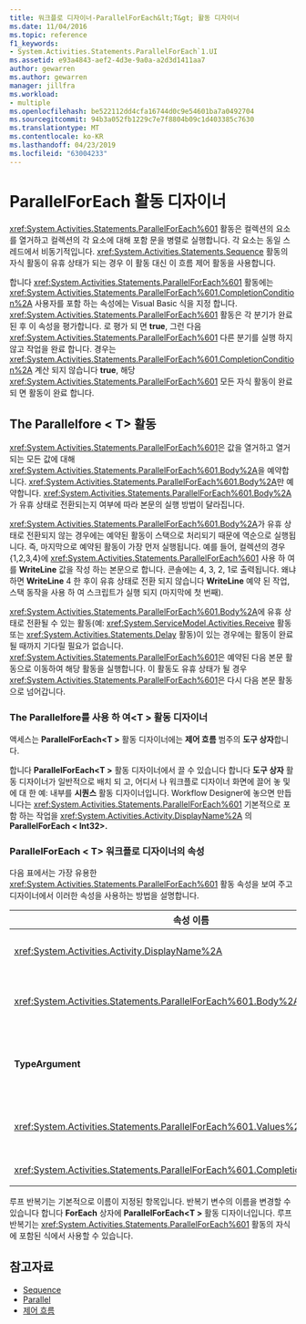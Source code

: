 ```yaml
---
title: 워크플로 디자이너-ParallelForEach&lt;T&gt; 활동 디자이너
ms.date: 11/04/2016
ms.topic: reference
f1_keywords:
- System.Activities.Statements.ParallelForEach`1.UI
ms.assetid: e93a4843-aef2-4d3e-9a0a-a2d3d1411aa7
author: gewarren
ms.author: gewarren
manager: jillfra
ms.workload:
- multiple
ms.openlocfilehash: be522112dd4cfa16744d0c9e54601ba7a0492704
ms.sourcegitcommit: 94b3a052fb1229c7e7f8804b09c1d403385c7630
ms.translationtype: MT
ms.contentlocale: ko-KR
ms.lasthandoff: 04/23/2019
ms.locfileid: "63004233"
---
```

# <a name="parallelforeach-activity-designer"></a>ParallelForEach 활동 디자이너

<xref:System.Activities.Statements.ParallelForEach%601> 활동은 컬렉션의 요소를 열거하고 컬렉션의 각 요소에 대해 포함 문을 병렬로 실행합니다. 각 요소는 동일 스레드에서 비동기적입니다. <xref:System.Activities.Statements.Sequence> 활동의 자식 활동이 유휴 상태가 되는 경우 이 활동 대신 이 흐름 제어 활동을 사용합니다.

합니다 <xref:System.Activities.Statements.ParallelForEach%601> 활동에는 <xref:System.Activities.Statements.ParallelForEach%601.CompletionCondition%2A> 사용자를 포함 하는 속성에는 Visual Basic 식을 지정 합니다. <xref:System.Activities.Statements.ParallelForEach%601> 활동은 각 분기가 완료된 후 이 속성을 평가합니다. 로 평가 되 면 **true**, 그런 다음 <xref:System.Activities.Statements.ParallelForEach%601> 다른 분기를 실행 하지 않고 작업을 완료 합니다. 경우는 <xref:System.Activities.Statements.ParallelForEach%601.CompletionCondition%2A> 계산 되지 않습니다 **true**, 해당 <xref:System.Activities.Statements.ParallelForEach%601> 모든 자식 활동이 완료 되 면 활동이 완료 합니다.

## <a name="the-parallelforeacht-activity"></a>The Parallelfore < T\> 활동

<xref:System.Activities.Statements.ParallelForEach%601>은 값을 열거하고 열거되는 모든 값에 대해 <xref:System.Activities.Statements.ParallelForEach%601.Body%2A>을 예약합니다. <xref:System.Activities.Statements.ParallelForEach%601.Body%2A>만 예약합니다. <xref:System.Activities.Statements.ParallelForEach%601.Body%2A>가 유휴 상태로 전환되는지 여부에 따라 본문의 실행 방법이 달라집니다.

<xref:System.Activities.Statements.ParallelForEach%601.Body%2A>가 유휴 상태로 전환되지 않는 경우에는 예약된 활동이 스택으로 처리되기 때문에 역순으로 실행됩니다. 즉, 마지막으로 예약된 활동이 가장 먼저 실행됩니다. 예를 들어, 컬렉션의 경우 {1,2,3,4}에 <xref:System.Activities.Statements.ParallelForEach%601> 사용 하 여를 **WriteLine** 값을 작성 하는 본문으로 합니다. 콘솔에는 4, 3, 2, 1로 출력됩니다. 왜냐하면 **WriteLine** 4 한 후이 유휴 상태로 전환 되지 않습니다 **WriteLine** 예약 된 작업, 스택 동작을 사용 하 여 스크립트가 실행 되지 (마지막에 첫 번째).

<xref:System.Activities.Statements.ParallelForEach%601.Body%2A>에 유휴 상태로 전환될 수 있는 활동(예: <xref:System.ServiceModel.Activities.Receive> 활동 또는 <xref:System.Activities.Statements.Delay> 활동)이 있는 경우에는 활동이 완료될 때까지 기다릴 필요가 없습니다. <xref:System.Activities.Statements.ParallelForEach%601>은 예약된 다음 본문 활동으로 이동하여 해당 활동을 실행합니다. 이 활동도 유휴 상태가 될 경우 <xref:System.Activities.Statements.ParallelForEach%601>은 다시 다음 본문 활동으로 넘어갑니다.

### <a name="using-the-parallelforeacht-activity-designer"></a>The Parallelfore를 사용 하 여\<T > 활동 디자이너

액세스는 **ParallelForEach\<T >** 활동 디자이너에는 **제어 흐름** 범주의 **도구 상자**합니다.

합니다 **ParallelForEach\<T >** 활동 디자이너에서 끌 수 있습니다 합니다 **도구 상자** 활동 디자이너가 일반적으로 배치 되 고, 어디서 나 워크플로 디자이너 화면에 끌어 놓 및에 대 한 예: 내부를 **시퀀스** 활동 디자이너입니다. Workflow Designer에 놓으면 만듭니다는 <xref:System.Activities.Statements.ParallelForEach%601> 기본적으로 포함 하는 작업을 <xref:System.Activities.Activity.DisplayName%2A> 의 **ParallelForEach < Int32\>.**

### <a name="parallelforeacht-properties-in-the-workflow-designer"></a>ParallelForEach < T\> 워크플로 디자이너의 속성

다음 표에서는 가장 유용한 <xref:System.Activities.Statements.ParallelForEach%601> 활동 속성을 보여 주고 디자이너에서 이러한 속성을 사용하는 방법을 설명합니다.

|속성 이름|필수|사용법|
|-|--------------|-|
|<xref:System.Activities.Activity.DisplayName%2A>|False|머리글에 활동 디자이너의 표시 이름을 지정합니다. 기본값은 **ParallelForEach\<Int32 >** 합니다. 값을 선택적으로 편집할 수 있습니다 합니다 **속성** 표에서 또는 활동 디자이너 머리글에서 직접.|
|<xref:System.Activities.Statements.ParallelForEach%601.Body%2A>|False|컬렉션의 각 항목에 대해 실행할 활동입니다. 추가할를 <xref:System.Activities.Statements.ParallelForEach%601.Body%2A> 활동을 도구 상자에서 활동을 **본문** 상자에 **ParallelForEach\<T >** 여기에 작업 놓기 "힌트 텍스트가 있는 활동 디자이너.|
|**TypeArgument**|True|항목의 형식 합니다 <xref:System.Activities.Statements.ParallelForEach%601.Values%2A> 제네릭 매개 변수로 지정 된 컬렉션 *T*합니다. 기본적으로 **TypeArgument** 로 설정 된 **Int32**합니다. 형식 T를 변경 하는 **ParallelForEach < T\>**  활동 디자이너의 값을 변경 합니다 **TypeArgument** 속성 표의 콤보 상자입니다.|
|<xref:System.Activities.Statements.ParallelForEach%601.Values%2A>|True|반복할 항목의 컬렉션입니다. 설정 하는 <xref:System.Activities.Statements.ParallelForEach%601.Values%2A>, Visual Basic 식을 입력 합니다 **값** 상자에 **ForEach < T\>**  또는"VB식입력"힌트텍스트가있는상자에활동디자이너 **값** 상자에 **속성** 창입니다.|
|<xref:System.Activities.Statements.ParallelForEach%601.CompletionCondition%2A>||각 반복이 완료된 후 평가됩니다. true이면 예약된 보류 중인 반복이 취소됩니다. 이 속성을 설정하지 않으면 예약된 모든 문이 완료될 때까지 실행됩니다.|

루프 반복기는 기본적으로 이름이 지정된 항목입니다. 반복기 변수의 이름을 변경할 수 있습니다 합니다 **ForEach** 상자에 **ParallelForEach\<T >** 활동 디자이너입니다. 루프 반복기는 <xref:System.Activities.Statements.ParallelForEach%601> 활동의 자식에 포함된 식에서 사용할 수 있습니다.

## <a name="see-also"></a>참고자료

- [Sequence](../workflow-designer/sequence-activity-designer.md)
- [Parallel](../workflow-designer/parallel-activity-designer.md)
- [제어 흐름](../workflow-designer/control-flow-activity-designers.md)